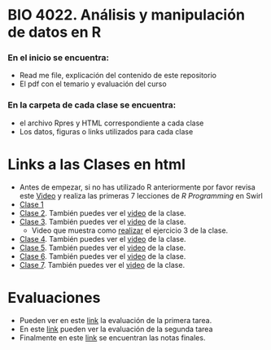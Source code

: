 # BIO 4022. Análisis y manipulación de datos en R

### En el inicio se encuentra:

- Read me file, explicación del contenido de este repositorio
- El pdf con el temario y evaluación del curso

### En la carpeta  de cada clase se encuentra:

- el archivo Rpres y HTML correspondiente a cada clase 
- Los datos, figuras o links utilizados para cada clase

# Links a las Clases en html

- Antes de empezar, si no has utilizado R anteriormente por favor revisa este 
  [Video](https://youtu.be/w6L7Ye18yPE) y realiza las primeras 7 lecciones de 
  *R Programming* en Swirl
- [Clase 1](http://rpubs.com/derek_corcoran/Clase1)
- [Clase 2](http://rpubs.com/derek_corcoran/Clase2). También puedes ver el [video](https://youtu.be/Ft6r7pD_eSs) de la clase.
- [Clase 3](http://rpubs.com/derek_corcoran/Clase3). También puedes ver el [video](https://youtu.be/5tjCeFb2oSk) de la clase.
    + Video que muestra como [realizar](https://youtu.be/lDp5OJzeG34) el ejercicio 3 de la clase.
- [Clase 4](http://rpubs.com/derek_corcoran/Clase4). También puedes ver el [video](https://youtu.be/miqDWpVEMRg) de la clase.
- [Clase 5](http://rpubs.com/derek_corcoran/Clase5). También puedes ver el [video](https://youtu.be/bvzi88XRq4c) de la clase.
- [Clase 6](http://rpubs.com/derek_corcoran/Clase6). También puedes ver el [video](https://youtu.be/nGb2__ksaho) de la clase.
- [Clase 7](http://rpubs.com/derek_corcoran/Clase7). También puedes ver el [video](https://youtu.be/_deboekuWt0) de la clase.

# Evaluaciones

* Pueden ver en este [link](http://rpubs.com/derek_corcoran/NotasBIO4022_2_2017) la evaluación de la primera tarea.
* En este [link](http://rpubs.com/derek_corcoran/Eval2) pueden ver la evaluación de la segunda tarea
* Finalmente en este [link](http://rpubs.com/derek_corcoran/NotasBIO4022_2_final2017) se encuentran las notas finales.
